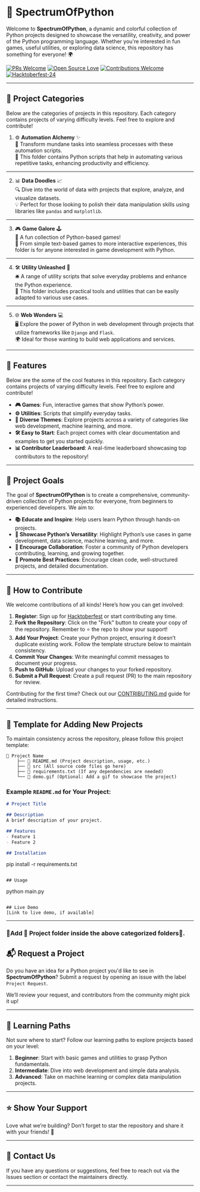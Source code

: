 
# 🌈 SpectrumOfPython

Welcome to **SpectrumOfPython**, a dynamic and colorful collection of Python projects designed to showcase the versatility, creativity, and power of the Python programming language. Whether you're interested in fun games, useful utilities, or exploring data science, this repository has something for everyone! 🌍

<div align="left">

[![PRs Welcome](https://img.shields.io/badge/PRs-welcome-brightgreen.svg?style=flat&logo=github)](https://github.com/d-coder111/SpectrumOfPython) 
[![Open Source Love](https://img.shields.io/badge/Open%20Source-%F0%9F%A4%8D-Green)](https://github.com/d-coder111/SpectrumOfPython) 
[![Contributions Welcome](https://img.shields.io/static/v1.svg?label=Contributions&message=Welcome&color=0059b3)](https://github.com/d-coder111/SpectrumOfPython)
[![Hacktoberfest-24](https://img.shields.io/static/v1.svg?label=Hacktoberfest-24&message=Accepted&color=red)](https://github.com/d-coder111/SpectrumOfPython)
</div>

---

## 📂 Project Categories
Below are the categories of projects in this repository. Each category contains projects of varying difficulty levels. Feel free to explore and contribute!


1. ⚙️ **Automation Alchemy** ✨  
   🔄 Transform mundane tasks into seamless processes with these automation scripts.  
   🧰 This folder contains Python scripts that help in automating various repetitive tasks, enhancing productivity and efficiency.

---

2. 📊 **Data Doodles** 📈  
   🔍 Dive into the world of data with projects that explore, analyze, and visualize datasets.  
   💡 Perfect for those looking to polish their data manipulation skills using libraries like `pandas` and `matplotlib`.

---

3. 🎮 **Game Galore** 🕹️  
   🧠 A fun collection of Python-based games!  
   🎲 From simple text-based games to more interactive experiences, this folder is for anyone interested in game development with Python.

---

4. 🛠️ **Utility Unleashed** 🔧  
   🛎️ A range of utility scripts that solve everyday problems and enhance the Python experience.  
   🔌 This folder includes practical tools and utilities that can be easily adapted to various use cases.

---

5. 🌐 **Web Wonders** 💻  
   🖥️ Explore the power of Python in web development through projects that utilize frameworks like `Django` and `Flask`.  
   🌍 Ideal for those wanting to build web applications and services.



---
## 🚀 Features
Below are the some of the cool features in this repository. Each category contains projects of varying difficulty levels. Feel free to explore and contribute!
- **🎮 Games**: Fun, interactive games that show Python’s power.
- **⚙️ Utilities**: Scripts that simplify everyday tasks.
- **🌟 Diverse Themes**: Explore projects across a variety of categories like web development, machine learning, and more.
- **🛠️ Easy to Start**: Each project comes with clear documentation and examples to get you started quickly.
- **📊 Contributor Leaderboard**: A real-time leaderboard showcasing top contributors to the repository!
---

## 🎯 Project Goals

The goal of **SpectrumOfPython** is to create a comprehensive, community-driven collection of Python projects for everyone, from beginners to experienced developers. We aim to:

- **📚 Educate and Inspire**: Help users learn Python through hands-on projects.
- **🌈 Showcase Python’s Versatility**: Highlight Python’s use cases in game development, data science, machine learning, and more.
- **🤝 Encourage Collaboration**: Foster a community of Python developers contributing, learning, and growing together.
- **🔧 Promote Best Practices**: Encourage clean code, well-structured projects, and detailed documentation.

---

## 🌟 How to Contribute

We welcome contributions of all kinds! Here’s how you can get involved:

1. **Register**: Sign up for [Hacktoberfest](https://hacktoberfest.com/) or start contributing any time.
2. **Fork the Repository**: Click on the "Fork" button to create your copy of the repository. Remember to ⭐ the repo to show your support!
3. **Add Your Project**: Create your Python project, ensuring it doesn’t duplicate existing work. Follow the template structure below to maintain consistency.
4. **Commit Your Changes**: Write meaningful commit messages to document your progress.
5. **Push to GitHub**: Upload your changes to your forked repository.
6. **Submit a Pull Request**: Create a pull request (PR) to the main repository for review.

Contributing for the first time? Check out our [CONTRIBUTING.md](CONTRIBUTING.md) guide for detailed instructions.

---

## 📂 Template for Adding New Projects

To maintain consistency across the repository, please follow this project template:

```
📂 Project Name
    ├── 📄 README.md (Project description, usage, etc.)
    ├── 📁 src (All source code files go here)
    ├── 📄 requirements.txt (If any dependencies are needed)
    └── 📄 demo.gif (Optional: Add a gif to showcase the project)
```

### Example `README.md` for Your Project:
```markdown
# Project Title

## Description
A brief description of your project.

## Features
- Feature 1
- Feature 2

## Installation
```
pip install -r requirements.txt
```

## Usage
```
python main.py
```

## Live Demo
[Link to live demo, if available]
```
---

### 📌Add 📂 Project folder inside the above categorized folders📂.

## 📬 Request a Project

Do you have an idea for a Python project you'd like to see in **SpectrumOfPython**? Submit a request by opening an issue with the label `Project Request`. 

We’ll review your request, and contributors from the community might pick it up! 

---

## 📖 Learning Paths

Not sure where to start? Follow our learning paths to explore projects based on your level:

1. **Beginner**: Start with basic games and utilities to grasp Python fundamentals.
2. **Intermediate**: Dive into web development and simple data analysis.
3. **Advanced**: Take on machine learning or complex data manipulation projects.

---

## ⭐ Show Your Support

Love what we’re building? Don’t forget to star the repository and share it with your friends! 🚀

---

## 📧 Contact Us

If you have any questions or suggestions, feel free to reach out via the Issues section or contact the maintainers directly.

---

